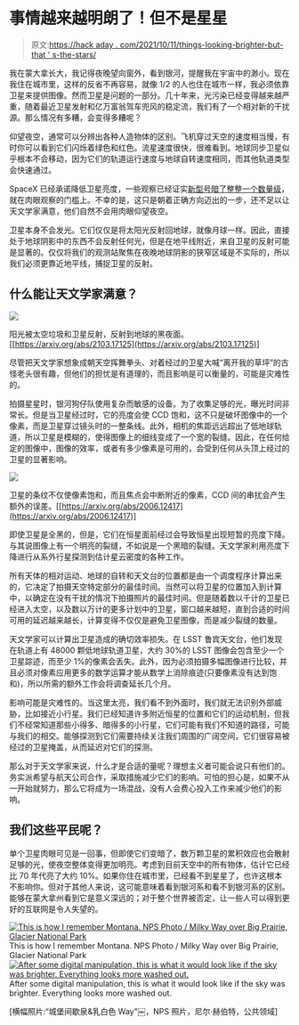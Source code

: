 # 事情越来越明朗了！但不是星星

> 原文:[https://hack aday . com/2021/10/11/things-looking-brighter-but-that ' s-the-stars/](https://hackaday.com/2021/10/11/things-are-looking-brighter-but-not-the-stars/)

我在蒙大拿长大，我记得夜晚望向窗外，看到银河，提醒我在宇宙中的渺小。现在我住在城市里，这样的反省不再容易，就像 1/2 的人也住在城市一样，我必须依靠卫星来提供图像。然而卫星是问题的一部分。几十年来，光污染已经变得越来越严重，随着最近卫星发射和亿万富翁驾车兜风的稳定流，我们有了一个相对新的干扰源。那么情况有多糟，会变得多糟呢？

仰望夜空，通常可以分辨出各种人造物体的区别。飞机穿过天空的速度相当慢，有时你可以看到它们闪烁着绿色和红色。流星速度很快，很难看到。地球同步卫星似乎根本不会移动，因为它们的轨道运行速度与地球自转速度相同，而其他轨道类型会快速通过。

SpaceX 已经承诺降低卫星亮度，一些观察已经证实[新型号暗了整整一个数量级](https://www.scientificamerican.com/article/spacexs-dark-satellites-are-still-too-bright-for-astronomers/)，就在肉眼观察的门槛上。不幸的是，这只是朝着正确方向迈出的一步，还不足以让天文学家满意，他们自然不会用肉眼仰望夜空。

卫星本身不会发光。它们仅仅是将太阳光反射回地球，就像月球一样。因此，直接处于地球阴影中的东西不会反射任何光，但是在地平线附近，来自卫星的反射可能是显著的。仅仅将我们的观测站聚焦在夜晚地球阴影的狭窄区域是不实际的，所以我们必须更靠近地平线，捕捉卫星的反射。

## 什么能让天文学家满意？

![](../Images/59c320bec7f32f87470f8fac7b062715.png)

阳光被太空垃圾和卫星反射，反射到地球的黑夜面。[[https://arxiv.org/abs/2103.17125](https://arxiv.org/abs/2103.17125)]

尽管把天文学家想象成朝天空挥舞拳头、对着经过的卫星大喊“离开我的草坪”的古怪老头很有趣，但他们的担忧是有道理的，而且影响是可以衡量的，可能是灾难性的。

拍摄星星时，银河狗仔队使用复杂而敏感的设备。为了收集足够的光，曝光时间非常长。但是当卫星经过时，它的亮度会使 CCD 饱和，这不只是破坏图像中的一个像素，而是卫星穿过镜头时的一整条线。此外，相机的焦距远远超出了低地球轨道，所以卫星是模糊的，使得图像上的细线变成了一个宽的裂缝。因此，在任何给定的图像中，图像的效率，或者有多少像素是可用的，会受到任何从头顶上经过的卫星的显著影响。

![](../Images/8dfbcb68757cabbe2b680d4732b48233.png)

卫星的条纹不仅使像素饱和，而且焦点会中断附近的像素，CCD 间的串扰会产生额外的误差。[[https://arxiv.org/abs/2006.12417](https://arxiv.org/abs/2006.12417)]

即使卫星是全黑的，但是，它们在恒星面前经过会导致恒星出现短暂的亮度下降。与其说图像上有一个明亮的裂缝，不如说是一个黑暗的裂缝。天文学家利用亮度下降进行从系外行星探测到估计星云密度的各种工作。

所有天体的相对运动、地球的自转和天文台的位置都是由一个调度程序计算出来的，它决定了拍摄天空特定部分的最佳时间。当然可以将卫星的位置加入到计算中，以确定在没有干扰的情况下拍摄照片的最佳时间。但是随着数以千计的卫星已经进入太空，以及数以万计的更多计划中的卫星，窗口越来越短，直到合适的时间可用的延迟越来越长，计算变得不仅仅是避免卫星图像，而是减少裂缝的数量。

天文学家可以计算出卫星造成的确切效率损失。在 LSST 鲁宾天文台，他们发现在轨道上有 48000 颗低地球轨道卫星，大约 30%的 LSST 图像会包含至少一个卫星踪迹，而至少 1%的像素会丢失。此外，因为必须拍摄多幅图像进行比较，并且必须对像素应用更多的数学运算才能从数学上消除痕迹(只要像素没有达到饱和)，所以所需的额外工作会将调查延长几个月。

影响可能是灾难性的。当这里太亮，我们看不到外面时，我们就无法识别外部威胁，比如接近小行星。我们已经知道许多附近恒星的位置和它们的运动机制，但我们不经常知道那些小得多、暗得多的小行星，它们可能有我们不知道的路径，可能与我们的相交。能够探测到它们需要持续关注我们周围的广阔空间，它们很容易被经过的卫星掩盖，从而延迟对它们的探测。

那么对于天文学家来说，什么才是合适的量呢？理想主义者可能会说只有他们的。务实派希望与航天公司合作，采取措施减少它们的影响。可怕的担心是，如果不从一开始就努力，那么它将成为一场混战，没有人会费心投入工作来减少他们的影响。

## 我们这些平民呢？

单个卫星肉眼可见是一回事，但即使它们变暗了，数万颗卫星的累积效应也会散射足够的光，使夜空整体变得更加明亮。考虑到目前天空中的所有物体，估计它已经比 70 年代亮了大约 10%。如果你住在城市里，已经看不到星星了，也许这根本不影响你。但对于其他人来说，这可能意味着看到银河系和看不到银河系的区别。能够在蒙大拿州看到它是意义深远的；对于整个世界被否定，让一些人可以得到更好的互联网是令人失望的。

 [![This is how I remember Montana. NPS Photo / Milky Way over Big Prairie, Glacier National Park](../Images/704db64f6e30c07c87cf22a3db261f1a.png "milky_way")](https://hackaday.com/2021/10/11/things-are-looking-brighter-but-not-the-stars/milky_way/) This is how I remember Montana. NPS Photo / Milky Way over Big Prairie, Glacier National Park [![After some digital manipulation, this is what it would look like if the sky was brighter. Everything looks more washed out.](../Images/f0225b095d11aec0045c3b6518e7f8a8.png "milky_way_2")](https://hackaday.com/2021/10/11/things-are-looking-brighter-but-not-the-stars/milky_way_2/) After some digital manipulation, this is what it would look like if the sky was brighter. Everything looks more washed out.

[横幅照片:“城堡间歇泉&乳白色 Way"￼，NPS 照片，尼尔·赫伯特，公共领域]